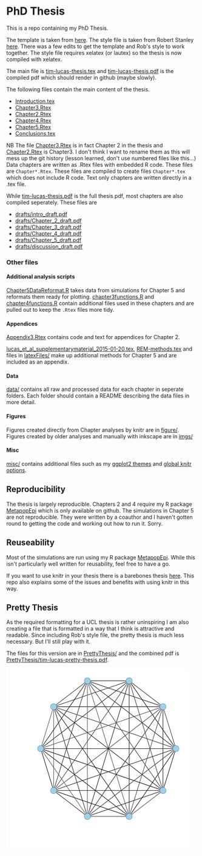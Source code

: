 PhD Thesis
===========

This is a repo containing my PhD Thesis.

The template is taken from [here](https://github.com/ucl/ucl-latex-thesis-templates).
The style file is taken from Robert Stanley [here](https://github.com/robjstan/latex-phdthesis).
There was a few edits to get the template and Rob's style to work together.
The style file requires xelatex (or lautex) so the thesis is now compiled with xelatex.

The main file is [tim-lucas-thesis.tex](tim-lucas-thesis.tex) and [tim-lucas-thesis.pdf](tim-lucas-thesis.pdf) is the compiled pdf which should render in github (maybe slowly).

The following files contain the main content of the thesis.
- [Introduction.tex](Introduction.tex)
- [Chapter3.Rtex](Chapter3.Rtex)
- [Chapter2.Rtex](Chapter2.Rtex)
- [Chapter4.Rtex](Chapter4.Rtex)
- [Chapter5.Rtex](Chapter5.Rtex)
- [Conclusions.tex](Conclusions.tex)

NB The file [Chapter3.Rtex](Chapter3.Rtex) is in fact Chapter 2 in the thesis and [Chapter2.Rtex](Chapter2.Rtex) is Chapter3. 
I don't think I want to rename them as this will mess up the git history (lesson learned, don't use numbered files like this...)
Data chapters are written as .Rtex files with embedded R code. 
These files are `Chapter*.Rtex`.
These files are compiled to create files `Chapter*.tex` which does not include R code.
Text only chapters are written directly in a .tex file.

While [tim-lucas-thesis.pdf](tim-lucas-thesis.pdf) is the full thesis pdf, most chapters are also compiled seperately. These files are 

- [drafts/intro_draft.pdf](intro_draft.pdf)
- [drafts/Chapter_2_draft.pdf](drafts/Chapter_2_draft.pdf)
- [drafts/Chapter_3_draft.pdf](drafts/Chapter_3_draft.pdf)
- [drafts/Chapter_4_draft.pdf](drafts/Chapter_4_draft.pdf)
- [drafts/Chapter_5_draft.pdf](drafts/Chapter_5_draft.pdf)
- [drafts/discussion_draft.pdf](drafts/discussion_draft.pdf)

### Other files

#### Additional analysis scripts
[Chapter5DataReformat.R](Chapter5DataReformat.R) takes data from simulations for Chapter 5 and reformats them ready for plotting.
[chapter3functions.R](chapter3functions.R) and [chapter4functions.R](chapter4functions.R) contain additional files used in these chapters and are pulled out to keep the `.Rtex` files more tidy.

#### Appendices

[Appendix3.Rtex](Appendix3.Rtex) contains code and text for appendices for Chapter 2.

[lucas_et_al_supplementarymaterial_2015-01-20.tex](lucas_et_al_supplementarymaterial_2015-01-20.tex), [REM-methods.tex](REM-methods.tex) and files in [latexFiles/](latexFiles/) make up additional methods for Chapter 5 and are included as an appendix.

#### Data
[data/](data/) contains all raw and processed data for each chapter in seperate folders.
Each folder should contain a README describing the data files in more detail.

#### Figures
Figures created directly from Chapter analyses by knitr are in [figure/](figure/).
Figures created by older analyses and manually with inkscape are in [imgs/](imgs/)

#### Misc
[misc/](misc/) contains additional files such as my [ggplot2 themes](misc/theme_tcdl.R) and [global knitr options](misc/KnitrOptions.R).

Reproducibility
----------------

The thesis is largely reproducible. 
Chapters 2 and 4 require my R package [MetapopEpi](https://github.com/timcdlucas/MetapopEpi) which is only available on github.
The simulations in Chapter 5 are not reproducible. 
They were written by a coauthor and I haven't gotten round to getting the code and working out how to run it.
Sorry.


Reuseability
------------
Most of the simulations are run using my R package [MetapopEpi](https://github.com/timcdlucas/MetapopEpi). 
While this isn't particularly well written for reusability, feel free to have a go.

If you want to use knitr in your thesis there is a barebones thesis [here](https://github.com/timcdlucas/knitr-thesis). 
This repo also explains some of the issues and benefits with using knitr in this way.


Pretty Thesis
-------------

As the required formatting for a UCL thesis is rather uninspiring I am also creating a file that is formatted in a way that I think is attractive and readable.
Since including Rob's style file, the pretty thesis is much less necessary. 
But I'll still play with it.

The files for this version are in [PrettyThesis/](PrettyThesis/) and the combined pdf is [PrettyThesis/tim-lucas-pretty-thesis.pdf](PrettyThesis/tim-lucas-pretty-thesis.pdf).


![Network image](/imgs/fullyConnected.png)
